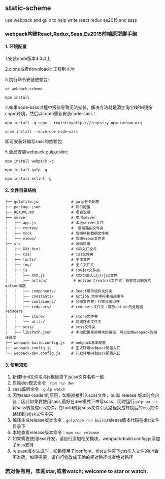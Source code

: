 ## static-scheme
use webpack and gulp to help write react redux es2015 and sass

### webpack构建React,Redux,Sass,Es2015前端原型脚手架

#### 1. 环境配置
1.安装node版本4.0以上

2.clone或者download本工程到本地

3.执行命令安装依赖包:

`cd webpack-scheme`

`npm install`

4.如果node-sass过程中报错导致无法安装，解决方法就是添加淘宝NPM镜像cnpm环境，然后以cnpm重新安装node-sass：

`npm install -g cnpm --registry=https://registry.npm.taobao.org`

`cnpm install --save-dev node-sass`

即可安装好编写sass的依赖包

5.全局安装webpack,gulp,eslint:

`npm install webpack -g`

`npm install gulp -g`

`npm install eslint -g`


#### 2. 文件目录结构

```
├── gulpfile.js               # gulp任务配置
├── package.json              # 项目配置
├── README.md                 # 项目说明
├── server                    # 本地server
│   ├── app.js                # 本地server入口
│   ├── routes/               #	 后端路由文件夹
│   ├── mock                  # 后端模拟数据文件夹
│   └── views/                # 后端views文件夹
├── src                       # 源码目录
│   ├── XXX.html              # XXX入口文件
│   ├── css/                  # css文件夹
│   ├── fonts/                # 字体文件
│   ├── img/                  # 图片文件夹
│   ├── js                    # js&jsx文件夹
│   │   ├── XXX.js            # XXX页面入口js/jsx文件
│   │   ├── action/			   # Action Creators文件夹：存放可以触发的action函数
│   │   ├── components/       # React展示组件文件夹
│   │   ├── constants/        # Action 大写字符串描述事件
│   │   ├── containers/       # 容器文件夹：存放容器组件
│   │   ├── reducers/         # reducers文件夹：存放action的处理器reducers
│   │   ├── store/            # store文件夹
│   │   └── utils/            # 前端路由文件夹
│   ├── scss/                 # scss文件夹
│   ├── libsPath.json         # 手动配置某些模块的路径，可以加快webpack的编译速度
├── webpack-build.config.js   # webpack基本配置
├── webpack.config.js         # 正式环境webpack配置入口
└── webpack-dev.config.js     # 开发环境webpack配置入口
```

#### 3. 使用须知
1. 新建html文件名与js根目录下js/jsx文件名称一致
2. 启动dev模式命令：`npm run dev`
3. sass监听命令：`gulp watch`
4. 因为sass-loader的原因，如果直接引入scss文件，build release 版本时会出错；因此如果要使用sass,最好在dev模式下书写scss，同时运行`gulp watch`将sass转换成css文件，在build前将scss文件引入路径换成转换后的css文件路径到js/jsx文件中来
5. 编译生成release版本命令：`gulp/npm run build`,release版本代码在dist文件目录下
6. 本地查看release版本命令：`npm run release`
7. 如果需要使用less开发，请自行添加相关模块，webpack-build.config.js添加了less支持
8. release版本生成时，如果使用了iconfont，dist文件夹下css引入文件的url会不准确。如果需要，请自行修改成正确的相对路径或者绝对路径


### 若对你有用，欢迎star,或者watch;  welcome to star or watch.










































